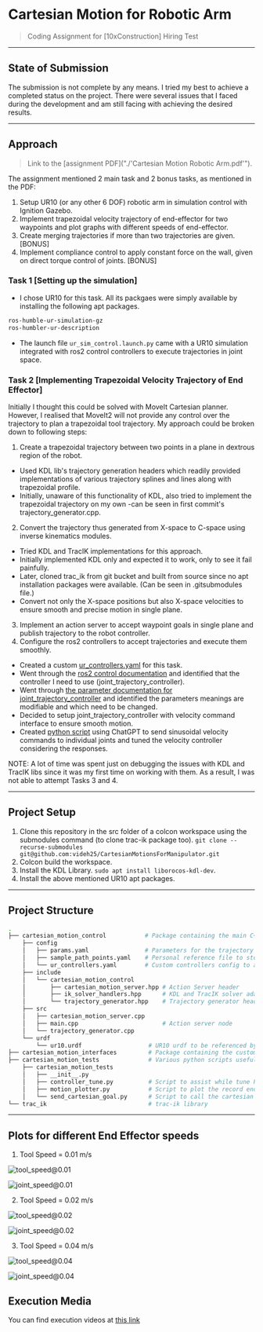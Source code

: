 # Cartesian Motion for Robotic Arm

> Coding Assignment for [10xConstruction] Hiring Test

---

## State of Submission

The submission is not complete by any means. I tried my best to achieve a completed status on the project. There were several issues that I faced during the development and am still facing with achieving the desired results.

---

## Approach

> Link to the [assignment PDF]("./'Cartesian Motion Robotic Arm.pdf'").

The assignment mentioned 2 main task and 2 bonus tasks, as mentioned in the PDF:
1. Setup UR10 (or any other 6 DOF) robotic arm in simulation control with Ignition Gazebo.
2. Implement trapezoidal velocity trajectory of end-effector for two waypoints and plot graphs with different speeds of end-effector.
3. Create merging trajectories if more than two trajectories are given. [BONUS]
4. Implement compliance control to apply constant force on the wall, given on direct torque control of joints. [BONUS]

### Task 1 [Setting up the simulation]
- I chose UR10 for this task. All its packgaes were simply available by installing the following apt packages.
```bash
ros-humble-ur-simulation-gz
ros-humbler-ur-description
```
- The launch file `ur_sim_control.launch.py` came with a UR10 simulation integrated with ros2 control controllers to execute trajectories in joint space.

### Task 2 [Implementing Trapezoidal Velocity Trajectory of End Effector]
Initially I thought this could be solved with MoveIt Cartesian planner. However, I realised that MoveIt2 will not provide any control over the trajectory to plan a trapezoidal tool trajectory. My approach could be broken down to following steps:
1. Create a trapezoidal trajectory between two points in a plane in dextrous region of the robot. 
  - Used KDL lib's trajectory generation headers which readily provided implementations of various trajectory splines and lines along with trapezoidal profile. 
  - Initially, unaware of this functionality of KDL, also tried to implement the trapezoidal trajectory on my own -can be seen in  first commit's trajectory_generator.cpp.
2. Convert the trajectory thus generated from X-space to C-space using inverse kinematics modules.
  - Tried KDL and TracIK implementations for this approach.
  - Initially implemented KDL only and expected it to work, only to see it fail painfully.
  - Later, cloned trac_ik from git bucket and built from source since no apt installation packages were available. (Can be seen in .gitsubmodules file.)
  - Convert not only the X-space positions but also X-space velocities to ensure smooth and precise motion in single plane.
3. Implement an action server to accept waypoint goals in single plane and publish trajectory to the robot controller.
4. Configure the ros2 controllers to accept trajectories and execute them smoothly.
  - Created a custom [ur_controllers.yaml](./cartesian_motion_control/config/ur_controllers.yaml) for this task.
  - Went through the [ros2 control documentation](https://control.ros.org/rolling/index.html) and identified that the controller I need to use (joint_trajectory_controller).
  - Went through [the parameter documentation for joint_trajectory_controller](https://github.com/ros-controls/ros2_controllers/blob/master/joint_trajectory_controller/src/joint_trajectory_controller_parameters.yaml) and identified the parameters meanings are modifiable and which need to be changed.
  - Decided to setup joint_trajectory_controller with velocity command interface to ensure smooth motion.
  - Created [python script](./cartesian_motion_tests/cartesian_motion_tests/controller_tune.py) using ChatGPT to send sinusoidal velocity commands to individual joints and tuned the velocity controller considering the responses.

NOTE: A lot of time was spent just on debugging the issues with KDL and TracIK libs since it was my first time on working with them. As a result, I was not able to attempt Tasks 3 and 4.

---

## Project Setup
1. Clone this repository in the src folder of a colcon workspace using the submodules command (to clone trac-ik package too).
`git clone --recurse-submodules git@github.com:videh25/CartesianMotionsForManipulator.git`
2. Colcon build the workspace.
2. Install the KDL Library. `sudo apt install liborocos-kdl-dev`.
3. Install the above mentioned UR10 apt packages.

---
## Project Structure

```bash
.
├── cartesian_motion_control           # Package containing the main C++ nodes for trajectory generation and action server implementation.
    ├── config
    │   ├── params.yaml                # Parameters for the trajectory generation
    │   ├── sample_path_points.yaml    # Personal reference file to store some valid points for trajectories
    │   └── ur_controllers.yaml        # Custom controllers config to allow desired behavior
    ├── include
    │   └── cartesian_motion_control
    │       ├── cartesian_motion_server.hpp # Action Server header
    │       ├── ik_solver_handlers.hpp      # KDL and TracIK solver adapter for code
    │       └── trajectory_generator.hpp    # Trajectory generator header
    ├── src
    │   ├── cartesian_motion_server.cpp
    │   ├── main.cpp                        # Action server node
    │   └── trajectory_generator.cpp
    └── urdf
        └── ur10.urdf                   # UR10 urdf to be referenced by IK solvers in the code
├── cartesian_motion_interfaces         # Package containing the custom action interface
├── cartesian_motion_tests              # Various python scripts useful for this project
    ├── cartesian_motion_tests
    │   ├── __init__.py
    │   ├── controller_tune.py          # Script to assist while tune PID controllers (Specify joint name, initial joint position and run the script to publish sinusoidal velocity commands for a joint and plot the motor response)
    │   ├── motion_plotter.py           # Script to plot the record end effector path and record joint positions and plot them
    │   └── send_cartesian_goal.py      # Script to call the cartesian action server
└── trac_ik                             # trac-ik library
```

---

## Plots for different End Effector speeds
1. Tool Speed = 0.01 m/s

![tool_speed@0.01](./docs/images/tool_speed_0_01.png "Tool Speed Plot at speed = 0.01 m/s")

![joint_speed@0.01](./docs/images/joint_speeds_0_01.png "Angle Velocity Plots at speed = 0.01 m/s")

2. Tool Speed = 0.02 m/s

![tool_speed@0.02](./docs/images/tool_speed_0_02.png "Tool Speed Plot at speed = 0.02 m/s")

![joint_speed@0.02](./docs/images/joint_speeds_0_02.png "Angle Velocity Plots at speed = 0.02 m/s")

3. Tool Speed = 0.04 m/s

![tool_speed@0.04](./docs/images/tool_speed_0_04.png "Tool Speed Plot at speed = 0.04 m/s")

![joint_speed@0.04](./docs/images/joint_speeds_0_04.png "Angle Velocity Plots at speed = 0.04 m/s")

## Execution Media
You can find execution videos at [this link](https://drive.google.com/drive/folders/1Ryi8qjyBMUCycHcLb4KJwYRmy3IUl6J1?usp=drive_link) 

